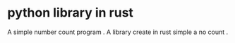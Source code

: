 # python library in rust

A simple number count program . A library create in rust simple a no count .

